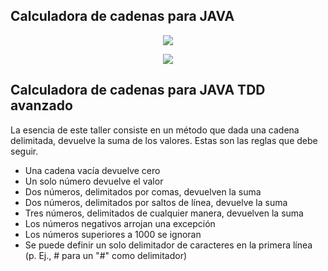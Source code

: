 ## Calculadora de cadenas para JAVA

<p align="center">
<img src="https://www.sofka.com.co/wp-content/uploads/2021/02/sofkau-logo-horizontal.png">
</p>
<p align="center">
  <img src="https://img.shields.io/badge/Java-ED8B00?style=for-the-badge&logo=java&logoColor=white">
</p>


## Calculadora de cadenas para JAVA TDD avanzado

La esencia de este taller consiste en un método que dada una cadena delimitada, devuelve la suma de los valores. Estas son las reglas que debe seguir.

- Una cadena vacía devuelve cero
- Un solo número devuelve el valor
- Dos números, delimitados por comas, devuelven la suma
- Dos números, delimitados por saltos de línea, devuelve la suma
- Tres números, delimitados de cualquier manera, devuelven la suma
- Los números negativos arrojan una excepción
- Los números superiores a 1000 se ignoran
- Se puede definir un solo delimitador de caracteres en la primera línea (p. Ej., # para un "#" como delimitador)



